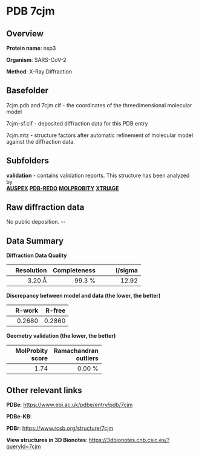 # PDB 7cjm

## Overview

**Protein name**: nsp3

**Organism**: SARS-CoV-2

**Method**: X-Ray Diffraction



## Basefolder

7cjm.pdb and 7cjm.cif - the coordinates of the threedimensional molecular model

7cjm-sf.cif - deposited diffraction data for this PDB entry

7cjm.mtz - structure factors after automatic refinement of molecular model against the diffraction data.

## Subfolders





**validation** - contains validation reports. This structure has been analyzed by <br>[**AUSPEX**](https://github.com/thorn-lab/coronavirus_structural_task_force/tree/master/pdb/nsp3/SARS-CoV-2/7cjm/validation/auspex) [**PDB-REDO**](https://github.com/thorn-lab/coronavirus_structural_task_force/tree/master/pdb/nsp3/SARS-CoV-2/7cjm/validation/pdb-redo) [**MOLPROBITY**](https://github.com/thorn-lab/coronavirus_structural_task_force/tree/master/pdb/nsp3/SARS-CoV-2/7cjm/validation/molprobity) [**XTRIAGE**](https://github.com/thorn-lab/coronavirus_structural_task_force/blob/master/pdb/nsp3/SARS-CoV-2/7cjm/validation/Xtriage_output.log)  



## Raw diffraction data

No public deposition. --<br> 

## Data Summary
**Diffraction Data Quality**

|   | Resolution | Completeness| I/sigma |
|---|-------------:|----------------:|--------------:|
|   |3.20 Å|99.3  %|<img width=50/>12.92|

**Discrepancy between model and data (the lower, the better)**

|   | **R-work**| **R-free**   
|---|-------------:|----------------:|           
||  0.2680|  0.2860|

**Geometry validation (the lower, the better)**

|   |**MolProbity<br>score**| **Ramachandran<br>outliers** 
|---|-------------:|----------------:|
||  1.74|  0.00 %|

 

 



## Other relevant links 
**PDBe**:  https://www.ebi.ac.uk/pdbe/entry/pdb/7cjm

**PDBe-KB**:  
 
**PDBr**: https://www.rcsb.org/structure/7cjm 

**View structures in 3D Bionotes**: https://3dbionotes.cnb.csic.es/?queryId=7cjm

